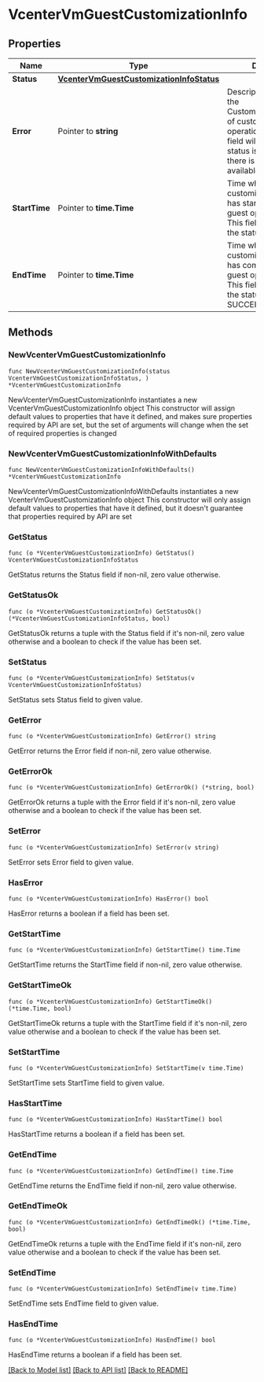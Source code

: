 # VcenterVmGuestCustomizationInfo

## Properties

Name | Type | Description | Notes
------------ | ------------- | ------------- | -------------
**Status** | [**VcenterVmGuestCustomizationInfoStatus**](VcenterVmGuestCustomizationInfoStatus.md) |  | 
**Error** | Pointer to **string** | Description of the error if the Customization.Info.status of customization operation is FAILED. This field will be unset if the status is not FAILED or there is no information available for the error. | [optional] 
**StartTime** | Pointer to **time.Time** | Time when the customization process has started inside the guest operating system. This field will be unset if the status is PENDING. | [optional] 
**EndTime** | Pointer to **time.Time** | Time when the customization process has completed inside the guest operating system. This field will be unset if the status is not SUCCEEDED or FAILED. | [optional] 

## Methods

### NewVcenterVmGuestCustomizationInfo

`func NewVcenterVmGuestCustomizationInfo(status VcenterVmGuestCustomizationInfoStatus, ) *VcenterVmGuestCustomizationInfo`

NewVcenterVmGuestCustomizationInfo instantiates a new VcenterVmGuestCustomizationInfo object
This constructor will assign default values to properties that have it defined,
and makes sure properties required by API are set, but the set of arguments
will change when the set of required properties is changed

### NewVcenterVmGuestCustomizationInfoWithDefaults

`func NewVcenterVmGuestCustomizationInfoWithDefaults() *VcenterVmGuestCustomizationInfo`

NewVcenterVmGuestCustomizationInfoWithDefaults instantiates a new VcenterVmGuestCustomizationInfo object
This constructor will only assign default values to properties that have it defined,
but it doesn't guarantee that properties required by API are set

### GetStatus

`func (o *VcenterVmGuestCustomizationInfo) GetStatus() VcenterVmGuestCustomizationInfoStatus`

GetStatus returns the Status field if non-nil, zero value otherwise.

### GetStatusOk

`func (o *VcenterVmGuestCustomizationInfo) GetStatusOk() (*VcenterVmGuestCustomizationInfoStatus, bool)`

GetStatusOk returns a tuple with the Status field if it's non-nil, zero value otherwise
and a boolean to check if the value has been set.

### SetStatus

`func (o *VcenterVmGuestCustomizationInfo) SetStatus(v VcenterVmGuestCustomizationInfoStatus)`

SetStatus sets Status field to given value.


### GetError

`func (o *VcenterVmGuestCustomizationInfo) GetError() string`

GetError returns the Error field if non-nil, zero value otherwise.

### GetErrorOk

`func (o *VcenterVmGuestCustomizationInfo) GetErrorOk() (*string, bool)`

GetErrorOk returns a tuple with the Error field if it's non-nil, zero value otherwise
and a boolean to check if the value has been set.

### SetError

`func (o *VcenterVmGuestCustomizationInfo) SetError(v string)`

SetError sets Error field to given value.

### HasError

`func (o *VcenterVmGuestCustomizationInfo) HasError() bool`

HasError returns a boolean if a field has been set.

### GetStartTime

`func (o *VcenterVmGuestCustomizationInfo) GetStartTime() time.Time`

GetStartTime returns the StartTime field if non-nil, zero value otherwise.

### GetStartTimeOk

`func (o *VcenterVmGuestCustomizationInfo) GetStartTimeOk() (*time.Time, bool)`

GetStartTimeOk returns a tuple with the StartTime field if it's non-nil, zero value otherwise
and a boolean to check if the value has been set.

### SetStartTime

`func (o *VcenterVmGuestCustomizationInfo) SetStartTime(v time.Time)`

SetStartTime sets StartTime field to given value.

### HasStartTime

`func (o *VcenterVmGuestCustomizationInfo) HasStartTime() bool`

HasStartTime returns a boolean if a field has been set.

### GetEndTime

`func (o *VcenterVmGuestCustomizationInfo) GetEndTime() time.Time`

GetEndTime returns the EndTime field if non-nil, zero value otherwise.

### GetEndTimeOk

`func (o *VcenterVmGuestCustomizationInfo) GetEndTimeOk() (*time.Time, bool)`

GetEndTimeOk returns a tuple with the EndTime field if it's non-nil, zero value otherwise
and a boolean to check if the value has been set.

### SetEndTime

`func (o *VcenterVmGuestCustomizationInfo) SetEndTime(v time.Time)`

SetEndTime sets EndTime field to given value.

### HasEndTime

`func (o *VcenterVmGuestCustomizationInfo) HasEndTime() bool`

HasEndTime returns a boolean if a field has been set.


[[Back to Model list]](../README.md#documentation-for-models) [[Back to API list]](../README.md#documentation-for-api-endpoints) [[Back to README]](../README.md)


